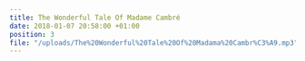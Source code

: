 ```yaml
---
title: The Wonderful Tale Of Madame Cambré
date: 2018-01-07 20:58:00 +01:00
position: 3
file: "/uploads/The%20Wonderful%20Tale%20Of%20Madama%20Cambr%C3%A9.mp3"
---
```


